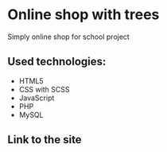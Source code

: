 # Online shop with trees

Simply online shop for school project

## Used technologies:
* HTML5
* CSS with SCSS
* JavaScript
* PHP
* MySQL

## Link to the site

